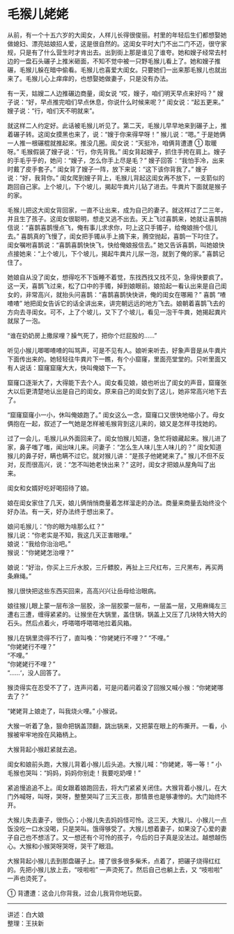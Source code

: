 # 毛猴儿姥姥

从前，有一个十五六岁的大闺女，人样儿长得很俊丽。村里的年轻后生们都想娶她做媳妇、漂亮姑娘招人爱，这是很自然的。这闺女平时大门不出二门不迈，很守家规，只是有了什么营生时才肯出去。出到街上那是谁见了谁夸。她和嫂子经常去村边的一盘石头碾子上推米砸面，不知不觉中被一只野毛猴儿看上了。她和嫂子推碾，毛猴儿躲在暗中偷看。毛猴儿也喜爱大闺女。只要她们一出来那毛猴儿也就出来了。毛猴儿心上痒痒的，也想娶她做妻子，只是没有办法。

有一天，姑嫂二人边推碾边商量，闺女说 “哎，嫂子，咱们明天早点来好吗？” 嫂子说：“好，早点推完咱们早点休息，你说什么时候来呢？”
闺女说：“起五更来。”  
嫂子说：“行，咱们天不明就来”。

就这样二人约定好。此话被毛猴儿听见了。第二天，毛猴儿早早地来到碾子上，推着碾子转。这闺女摸黑也来了，说：“嫂于你来得早呀！” 猴儿说：“嗯。” 于是她俩一人推一根碾棍就推起來。推没几圈。闺女说：“天挺冷，咱俩背遭遭 ① 取暖呀。” 毛猴假装了嫂子说：“行，你先背我。” 闺女背起嫂子，抓住手挎在肩上。嫂子的手毛乎乎的，她问：“嫂子，怎么你手上尽是毛？” 嫂子回答：“我怕手冷，出来时戴了皮手套子。” 闺女背了嫂子一阵，放下来说：“这下该你背我了。” 嫂子说：“好，我背你。” 闺女爬到嫂子背上，毛猴儿背起这闺女再不放下，一支箭似的跑回自己家。上个坡儿，下个坡儿，揭起牛粪片儿钻了进去。牛粪片下面就是猴子的家。

毛猴儿把这大闺女背回家，一直不让出来，成为自己的妻子。就这样过了二三年，并且生了孩子。这闺女很聪明，想走又逃不出去。天上飞过喜鹊来，她就让喜鹊捎信说：“喜鹊喜鹊慢点飞，俺有事儿求求你，叼上这只手镯子，给俺娘捎个信儿去。” 喜鹊真的飞慢了，闺女把手镯从手上摘下来，腾空抛起，喜鹊一下叼住了。闺女嘱咐喜鹊说：“喜鹊喜鹊快快飞，快给俺娘报信去。” 她又告诉喜鹊，叫她娘快点接她来：“上个坡儿，下个坡儿，揭起牛粪片儿尿一泡，就到了俺的家。” 喜鹊记住了。

她娘自从没了闺女，想得吃不下饭睡不着觉，东找西找又找不见，急得快要疯了。这一天，喜鹊飞过来，松了口中的手镯，掉到娘眼前。娘拾起一看认出来是自己闺女的，非常高兴，就抬头问喜鹊：“喜鹊喜鹊快快讲，俺的闺女在哪厢？” 喜鹊 “喳喳喳” 地把闺女告诉它的话全讲出来，讲完朝远远的地方飞去。娘朝着喜鹊飞去的方向去寻闺女。可不，上了个坡儿，又下了个坡儿，看见一泡干牛粪，她揭起粪片就尿了一泡。

“谁在奶奶房上撒尿哩？臊气死了，把你个烂屁股的……”

听见小猴儿唧唧喳喳的叫骂声，可是不见有人。娘听来听去，好象声音是从牛粪片下面传出来的。她轻轻往牛粪片下一瞧，有个小窟窿，里面亮堂堂的。只听里面又有人说话：窟窿窟窿大大，快叫俺娘下一下。

窟窿口逐渐大了，大得能下去个人。闺女看见娘，娘也听出了闺女的声音，窟窿张大以后更清楚地认出是自己的闺女。原来自己的闺女到了这儿，她非常高兴地下去了。

“窟窿窟窿小一小，休叫俺娘跑了。” 闺女这么一念，窟窿口又很快地缩小了。母女俩抱在一起，叙述了一气她是怎样被毛猴背到这儿来的，娘又是怎样寻找她的。

过了一会儿，毛猴儿从外面回来了。闺女怕猴儿知道，急忙将娘藏起来。猴儿进了家，鼻子嗤了嗤，闻出味儿来。问妻子：“怎么生人味儿生人味儿的？” 闺女知道猴儿的鼻子好，瞒也瞒不过它。就对猴儿讲：“是孩子他姥姥来了。” 猴儿不但不反对，反而很高兴，说：“怎不叫她老快出来？” 这时，闺女才把娘从屋角叫了出来。

闺女和女婿好吃好喝招待了娘。

娘在闺女家住了几天，娘儿俩悄悄商量着怎样溜走的办法。商量来商量去始终没个好办法。有一天，好办法终于想出来了。

娘问毛猴儿：“你的眼为啥那么红？”  
猴儿说：“你老实是不知，我这几天正害眼哩。”  
娘说：“我给你治治吧。”  
猴说：“你姥姥怎治哩？”

娘说：“好治，你买上三斤水胶，三斤鳔胶，再扯上三尺红布，三尺黑布，再买两条麻绳。”

猴儿很快把这些东西买回来，高高兴兴让岳母给治眼病。

娘往猴儿眼上蒙一层布涂一层胶，涂一层胶蒙一层布，一层盖一层，又用麻绳左三遭右三遭，缠得紧紧的。让猴坐在大锅里，盖住锅，锅盖上又压了几块特大特大的石头。然后点着火，呼嗒嗒呼嗒嗒地拉着风箱。

猴儿在锅里烫得不行了，直叫喚：“你姥姥行不哩？”
“不哩。”  
“你姥姥行不哩？”  
“不哩。”  
“你姥姥行不哩？”  
“……‘，没人回答了。

猴烫得实在忍受不了了，连声问着，可是问着问着没了回猴又喊小猴：“你姥姥哪去了？”

“姥姥背上娘走了，叫我烧火哩。” 小猴说。

大猴一听着了急，狠命把锅盖顶翻，跳出锅来，又把蒙在眼上的布撕开。一看，小猴被牢牢地拴在风箱柄上。

大猴背起小猴赶紧就去追。

闺女和娘前头跑，大猴儿背着小猴儿后头追。大猴儿喊：“你姥姥，等一等！” 小毛猴也哭叫：“妈妈，妈妈你别走！我要吃奶哩！”

紧追慢追追不上。闺女跟着娘跑回去，将大门紧紧关闭住。大猴背着小猴儿，在大门外喊呀，叫呀，哭呀，整整哭叫了三天三夜，那情景也是够凄惨的。大门始终不开。

大猴儿失去妻子，很伤心；小猴儿失去妈妈怪可怜。这三天，大猴儿、小猴儿一点饭没吃一口水没喝，只是哭叫。饿得够受了。大猴儿想着妻子，如果没了心爱的妻子自己也不想活了。又一想还有个可怜的孩子，今后的日子真是没法过。越想越伤心。大猴和小猴哭呀哭呀，哭干了眼泪。

大猴背起小猴儿去到那盘碾子上。搂了很多很多柴禾，点着了，把碾子烧得红红的。先把小猴儿放上去，“吱啦啦” 一声烫死了。然后自己也躺上去，又 “吱啦啦” 一声也烫死了。

① 背遭遭：这会儿你背我，过会儿我背你地玩耍。

---

讲述：白大娘  
整理：王扶新


